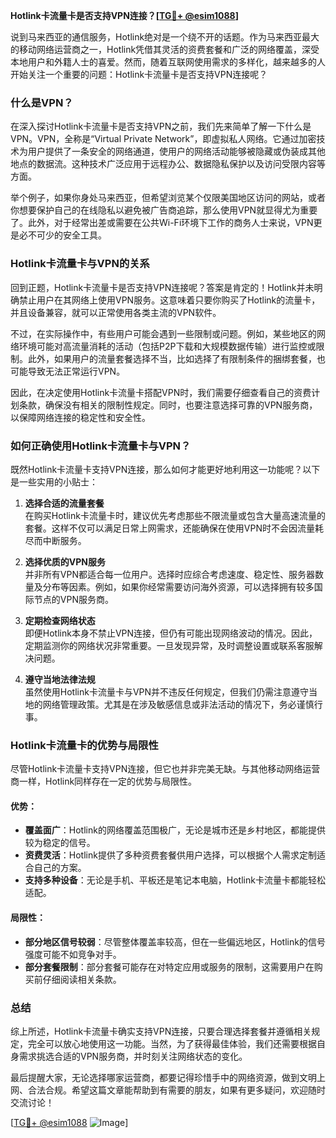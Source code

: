 **Hotlink卡流量卡是否支持VPN连接？[[TG💪+ @esim1088](https://t.me/s/esim1088)]**

说到马来西亚的通信服务，Hotlink绝对是一个绕不开的话题。作为马来西亚最大的移动网络运营商之一，Hotlink凭借其灵活的资费套餐和广泛的网络覆盖，深受本地用户和外籍人士的喜爱。然而，随着互联网使用需求的多样化，越来越多的人开始关注一个重要的问题：Hotlink卡流量卡是否支持VPN连接呢？

### 什么是VPN？

在深入探讨Hotlink卡流量卡是否支持VPN之前，我们先来简单了解一下什么是VPN。VPN，全称是“Virtual Private Network”，即虚拟私人网络。它通过加密技术为用户提供了一条安全的网络通道，使用户的网络活动能够被隐藏或伪装成其他地点的数据流。这种技术广泛应用于远程办公、数据隐私保护以及访问受限内容等方面。

举个例子，如果你身处马来西亚，但希望浏览某个仅限美国地区访问的网站，或者你想要保护自己的在线隐私以避免被广告商追踪，那么使用VPN就显得尤为重要了。此外，对于经常出差或需要在公共Wi-Fi环境下工作的商务人士来说，VPN更是必不可少的安全工具。

### Hotlink卡流量卡与VPN的关系

回到正题，Hotlink卡流量卡是否支持VPN连接呢？答案是肯定的！Hotlink并未明确禁止用户在其网络上使用VPN服务。这意味着只要你购买了Hotlink的流量卡，并且设备兼容，就可以正常使用各类主流的VPN软件。

不过，在实际操作中，有些用户可能会遇到一些限制或问题。例如，某些地区的网络环境可能对高流量消耗的活动（包括P2P下载和大规模数据传输）进行监控或限制。此外，如果用户的流量套餐选择不当，比如选择了有限制条件的捆绑套餐，也可能导致无法正常运行VPN。

因此，在决定使用Hotlink卡流量卡搭配VPN时，我们需要仔细查看自己的资费计划条款，确保没有相关的限制性规定。同时，也要注意选择可靠的VPN服务商，以保障网络连接的稳定性和安全性。

### 如何正确使用Hotlink卡流量卡与VPN？

既然Hotlink卡流量卡支持VPN连接，那么如何才能更好地利用这一功能呢？以下是一些实用的小贴士：

1. **选择合适的流量套餐**  
   在购买Hotlink卡流量卡时，建议优先考虑那些不限流量或包含大量高速流量的套餐。这样不仅可以满足日常上网需求，还能确保在使用VPN时不会因流量耗尽而中断服务。

2. **选择优质的VPN服务**  
   并非所有VPN都适合每一位用户。选择时应综合考虑速度、稳定性、服务器数量及分布等因素。例如，如果你经常需要访问海外资源，可以选择拥有较多国际节点的VPN服务商。

3. **定期检查网络状态**  
   即便Hotlink本身不禁止VPN连接，但仍有可能出现网络波动的情况。因此，定期监测你的网络状况非常重要。一旦发现异常，及时调整设置或联系客服解决问题。

4. **遵守当地法律法规**  
   虽然使用Hotlink卡流量卡与VPN并不违反任何规定，但我们仍需注意遵守当地的网络管理政策。尤其是在涉及敏感信息或非法活动的情况下，务必谨慎行事。

### Hotlink卡流量卡的优势与局限性

尽管Hotlink卡流量卡支持VPN连接，但它也并非完美无缺。与其他移动网络运营商一样，Hotlink同样存在一定的优势与局限性。

#### 优势：
- **覆盖面广**：Hotlink的网络覆盖范围极广，无论是城市还是乡村地区，都能提供较为稳定的信号。
- **资费灵活**：Hotlink提供了多种资费套餐供用户选择，可以根据个人需求定制适合自己的方案。
- **支持多种设备**：无论是手机、平板还是笔记本电脑，Hotlink卡流量卡都能轻松适配。

#### 局限性：
- **部分地区信号较弱**：尽管整体覆盖率较高，但在一些偏远地区，Hotlink的信号强度可能不如竞争对手。
- **部分套餐限制**：部分套餐可能存在对特定应用或服务的限制，这需要用户在购买前仔细阅读相关条款。

### 总结

综上所述，Hotlink卡流量卡确实支持VPN连接，只要合理选择套餐并遵循相关规定，完全可以放心地使用这一功能。当然，为了获得最佳体验，我们还需要根据自身需求挑选合适的VPN服务商，并时刻关注网络状态的变化。

最后提醒大家，无论选择哪家运营商，都要记得珍惜手中的网络资源，做到文明上网、合法合规。希望这篇文章能帮助到有需要的朋友，如果有更多疑问，欢迎随时交流讨论！

[[TG💪+ @esim1088](https://t.me/s/esim1088) ![Image](https://i.postimg.cc/4NQfJmqS/Snipaste-2025-05-13-00-14-12.png)]
